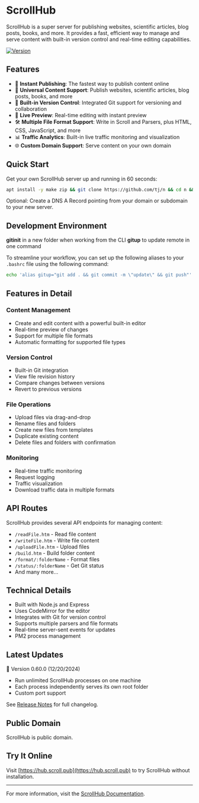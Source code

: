 # ScrollHub

ScrollHub is a super server for publishing websites, scientific articles, blog posts, books, and more. It provides a fast, efficient way to manage and serve content with built-in version control and real-time editing capabilities.

[![Version](https://img.shields.io/badge/version-0.60.0-blue.svg)](https://hub.scroll.pub)

## Features

- 🚀 **Instant Publishing**: The fastest way to publish content online
- 📝 **Universal Content Support**: Publish websites, scientific articles, blog posts, books, and more
- 🔄 **Built-in Version Control**: Integrated Git support for versioning and collaboration
- 🎨 **Live Preview**: Real-time editing with instant preview
- 🛠️ **Multiple File Format Support**: Write in Scroll and Parsers, plus HTML, CSS, JavaScript, and more
- 📊 **Traffic Analytics**: Built-in live traffic monitoring and visualization
- 🌐 **Custom Domain Support**: Serve content on your own domain

## Quick Start

Get your own ScrollHub server up and running in 60 seconds:

```bash
apt install -y make zip && git clone https://github.com/tj/n && cd n && make install && n latest && cd && git config --global user.name "ScrollHub" && git config --global user.email "scrollhub@scroll.pub" && git clone https://github.com/breck7/ScrollHub && cd ScrollHub && npm install . && npm install scroll-cli pm2 prettier -g && npm install -g . && git config --global receive.denyCurrentBranch updateInstead && cd && pm2 start ~/ScrollHub/server.js --node-args="--max-old-space-size=4096" --log ~/ScrollHub/pm2.log && pm2 startup && pm2 save
```

Optional: Create a DNS A Record pointing from your domain or subdomain to your new server.

## Development Environment

**gitinit** in a new folder when working from the CLI
**gitup** to update remote in one command

To streamline your workflow, you can set up the following aliases to your `.bashrc` file using the following command:

```bash
echo 'alias gitup="git add . && git commit -m \"update\" && git push"' >> ~/.bashrc && echo 'alias gitinit="git init && git add . && git commit -m \"init\""' >> ~/.bashrc
```

## Features in Detail

### Content Management

- Create and edit content with a powerful built-in editor
- Real-time preview of changes
- Support for multiple file formats
- Automatic formatting for supported file types

### Version Control

- Built-in Git integration
- View file revision history
- Compare changes between versions
- Revert to previous versions

### File Operations

- Upload files via drag-and-drop
- Rename files and folders
- Create new files from templates
- Duplicate existing content
- Delete files and folders with confirmation

### Monitoring

- Real-time traffic monitoring
- Request logging
- Traffic visualization
- Download traffic data in multiple formats

## API Routes

ScrollHub provides several API endpoints for managing content:

- `/readFile.htm` - Read file content
- `/writeFile.htm` - Write file content
- `/uploadFile.htm` - Upload files
- `/build.htm` - Build folder content
- `/format/:folderName` - Format files
- `/status/:folderName` - Get Git status
- And many more...

## Technical Details

- Built with Node.js and Express
- Uses CodeMirror for the editor
- Integrates with Git for version control
- Supports multiple parsers and file formats
- Real-time server-sent events for updates
- PM2 process management

## Latest Updates

🎉 Version 0.60.0 (12/20/2024)

- Run unlimited ScrollHub processes on one machine
- Each process independently serves its own root folder
- Custom port support

See [Release Notes](https://hub.scroll.pub/releaseNotes.html) for full changelog.

## Public Domain

ScrollHub is public domain.

## Try It Online

Visit [https://hub.scroll.pub](https://hub.scroll.pub) to try ScrollHub without installation.

---

For more information, visit the [ScrollHub Documentation](https://hub.scroll.pub).
